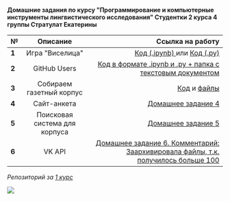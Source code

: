 __Домашние задания по курсу "Программирование и компьютерные инструменты лингвистического исследования" 
                            Студентки 2 курса 4 группы Стратулат Екатерины__

№|Описание|Ссылка на работу
---|:---:|---:
__1__|Игра "Виселица"|[Код (.ipynb) ](https://github.com/katestratulat1999/PROGRAMMING2/blob/master/hw1/hw1(2).ipynb) или [Код (.py)](https://github.com/katestratulat1999/PROGRAMMING2/blob/master/hw1/hw1.py)
__2__|GitHub Users|[Код в формате .ipynb и .py + папка с текстовым документом](https://github.com/katestratulat1999/PROGRAMMING2/tree/master/hw2)
__3__|Собираем газетный корпус|[Код](https://github.com/katestratulat1999/PROGRAMMING2/tree/master/hw3_StratulatKate) и [файлы](https://drive.google.com/drive/folders/1qv0IGc7irdXAh57lWMJMiuDaTAdkOXfz?usp=sharing)
__4__|Сайт-анкета|[Домашнее задание 4](https://github.com/katestratulat1999/PROGRAMMING2/tree/master/hw_4StratulatKate)
__5__|Поисковая система для корпуса|[Домашнее задание 5](https://github.com/katestratulat1999/PROGRAMMING2/tree/master/hw_5_StratulatKate)
__6__|VK API|[ Домашнее задание 6. Комментарий: Заархивировала файлы, т.к. получилось больше 100](https://github.com/katestratulat1999/PROGRAMMING2/blob/master/hw_6_StratulatKate.rar)|

*Репозиторий за [1 курс](https://github.com/katestratulat1999/PROGRAMMING)*

![](http://www.cadacademy.it/wp-content/uploads/2018/03/cadacademy_set_penne.jpeg)
